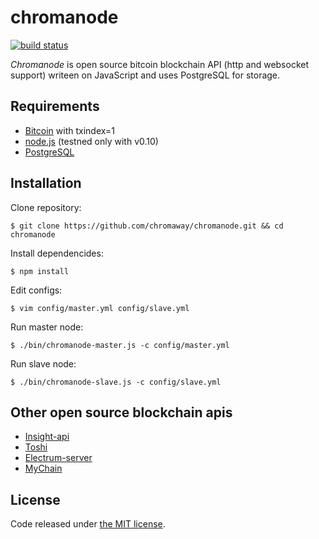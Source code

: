 # chromanode

[![build status](https://img.shields.io/travis/chromaway/chromanode.svg?branch=master&style=flat-square)](http://travis-ci.org/chromaway/chromanode)

*Chromanode* is open source bitcoin blockchain API (http and websocket support) writeen on JavaScript and uses PostgreSQL for storage.

## Requirements

  * [Bitcoin](https://bitcoin.org/en/download) with txindex=1
  * [node.js](http://www.nodejs.org/download/) (testned only with v0.10)
  * [PostgreSQL](http://www.postgresql.org/download/)

## Installation

  Clone repository:

    $ git clone https://github.com/chromaway/chromanode.git && cd chromanode

  Install dependencides:

    $ npm install

  Edit configs:

    $ vim config/master.yml config/slave.yml

  Run master node:

    $ ./bin/chromanode-master.js -c config/master.yml

  Run slave node:

    $ ./bin/chromanode-slave.js -c config/slave.yml

## Other open source blockchain apis

  * [Insight-api](https://github.com/bitpay/insight-api)
  * [Toshi](https://github.com/coinbase/toshi)
  * [Electrum-server](https://github.com/spesmilo/electrum-server)
  * [MyChain](https://github.com/thofmann/mychain)

## License

Code released under [the MIT license](https://github.com/chromaway/chromanode/blob/master/LICENSE).
